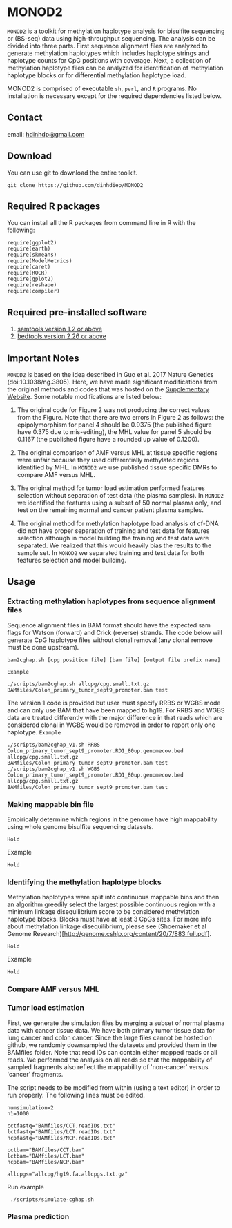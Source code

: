 # MONOD2
`MONOD2` is a toolkit for methylation haplotype analysis for bisulfite sequencing or (BS-seq) data using high-throughput sequencing.  The analysis can be divided into three parts. First sequence alignment files are analyzed to generate methylation haplotypes which includes haplotype strings and haplotype counts for CpG positions with coverage.  Next, a collection of methylation haplotype files can be analyzed for identification of methylation haplotype blocks or for differential methylation haplotype load. 

MONOD2 is comprised of executable `sh`, `perl`, and `R` programs. No installation is necessary except for the required dependencies listed below.

## Contact
email: hdinhdp@gmail.com

## Download

You can use git to download the entire toolkit. 

```
git clone https://github.com/dinhdiep/MONOD2
```

## Required R packages

You can install all the R packages from command line in R with the following:

```
require(ggplot2)
require(earth)
require(skmeans)
require(ModelMetrics)
require(caret)
require(ROCR)
require(gplot2)
require(reshape)
require(compiler)
```

## Required pre-installed software

1. [samtools version 1.2 or above](http://samtools.sourceforge.net/)
2. [bedtools version 2.26 or above](http://bedtools.readthedocs.io/en/latest/)

## Important Notes

`MONOD2` is based on the idea described in Guo et al. 2017 Nature Genetics (doi:10.1038/ng.3805). Here, we have made significant modifications from the original methods and codes that was hosted on the [Supplementary Website](http://genome-tech.ucsd.edu/public/MONOD_NG_TR44413). Some notable modifications are listed below:

1. The original code for Figure 2 was not producing the correct values from the Figure. Note that there are two errors in Figure 2 as follows: the epipolymorphism for panel 4 should be 0.9375 (the published figure have 0.375 due to mis-editing), the MHL value for panel 5 should be 0.1167 (the published figure have a rounded up value of 0.1200).  

2. The original comparison of AMF versus MHL at tissue specific regions were unfair because they used differentially methylated regions identified by MHL. In `MONOD2` we use published tissue specific DMRs to compare AMF versus MHL.

3. The original method for tumor load estimation performed features selection without separation of test data (the plasma samples). In `MONOD2` we identified the features using a subset of 50 normal plasma only, and test on the remaining normal and cancer patient plasma samples.

4. The original method for methylation haplotype load analysis of cf-DNA did not have proper separation of training and test data for features selection although in model building the training and test data were separated. We realized that this would heavily bias the results to the sample set. In `MONOD2` we separated training and test data for both features selection and model building.

## Usage

### Extracting methylation haplotypes from sequence alignment files

Sequence alignment files in BAM format should have the expected sam flags for Watson (forward) and Crick (reverse) strands. The code below will generate CpG haplotype files without clonal removal (any clonal remove must be done upstream).
```
bam2cghap.sh [cpg position file] [bam file] [output file prefix name]
```
`Example`
```
./scripts/bam2cghap.sh allcpg/cpg.small.txt.gz BAMfiles/Colon_primary_tumor_sept9_promoter.bam test
```
The version 1 code is provided but user must specify RRBS or WGBS mode and can only use BAM that have been mapped to hg19. For RRBS and WGBS data are treated differently with the major difference in that reads which are considered clonal in WGBS would be removed in order to report only one haplotype.
`Example`
```
./scripts/bam2cghap_v1.sh RRBS Colon_primary_tumor_sept9_promoter.RD1_80up.genomecov.bed allcpg/cpg.small.txt.gz BAMfiles/Colon_primary_tumor_sept9_promoter.bam test
./scripts/bam2cghap_v1.sh WGBS Colon_primary_tumor_sept9_promoter.RD1_80up.genomecov.bed allcpg/cpg.small.txt.gz BAMfiles/Colon_primary_tumor_sept9_promoter.bam test
```

### Making mappable bin file

Empirically determine which regions in the genome have high mappability using whole genome bisulfite sequencing datasets. 

```
Hold
```
Example
```
Hold
```

### Identifying the methylation haplotype blocks 

Methylation haplotypes were split into continuous mappable bins and then an algorithm greedily select the largest possible continuous region with a minimum linkage disequilibrium score to be considered methylation haplotype blocks. Blocks must have at least 3 CpGs sites. For more info about methylation linkage disequilibrium, please see (Shoemaker et al Genome Research)[http://genome.cshlp.org/content/20/7/883.full.pdf].

```
Hold
```
Example
```
Hold
```

### Compare AMF versus MHL 

### Tumor load estimation

First, we generate the simulation files by merging a subset of normal plasma data with cancer tissue data. We have both primary tumor tissue data for lung cancer and colon cancer. Since the large files cannot be hosted on github, we randomly downsampled the datasets and provided them in the BAMfiles folder. Note that read IDs can contain either mapped reads or all reads. We performed the analysis on all reads so that the mappability of sampled fragments also reflect the mappability of 'non-cancer' versus 'cancer' fragments. 

The script needs to be modified from within (using a text editor) in order to run properly. The following lines must be edited.

```
numsimulation=2
n1=1000

cctfastq="BAMfiles/CCT.readIDs.txt"
lctfastq="BAMfiles/LCT.readIDs.txt"
ncpfastq="BAMfiles/NCP.readIDs.txt"

cctbam="BAMfiles/CCT.bam"
lctbam="BAMfiles/LCT.bam"
ncpbam="BAMfiles/NCP.bam"

allcpgs="allcpg/hg19.fa.allcpgs.txt.gz"
```
Run example
```
 ./scripts/simulate-cghap.sh
```
### Plasma prediction
